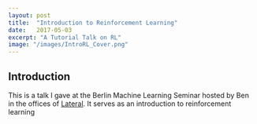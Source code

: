 ```yaml
---
layout: post
title:  "Introduction to Reinforcement Learning"
date:   2017-05-03
excerpt: "A Tutorial Talk on RL"
image: "/images/IntroRL_Cover.png"
---
```

<head>
<script type="text/x-mathjax-config"> MathJax.Hub.Config({ TeX: { equationNumbers: { autoNumber: "all" } } }); </script>
       <script type="text/x-mathjax-config">
         MathJax.Hub.Config({
           tex2jax: {
             inlineMath: [ ['$','$'], ["\\(","\\)"] ],
             displayMath: [['$$','$$']],
             processEscapes: true
           }
         });
       </script>
       <script src="https://cdn.mathjax.org/mathjax/latest/MathJax.js?config=TeX-AMS-MML_HTMLorMML" type="text/javascript"></script>
</head>


## Introduction

This is a talk I gave at the Berlin Machine Learning Seminar hosted by Ben in the offices of [Lateral](https://lateral.io).
It serves as an introduction to reinforcement learning

